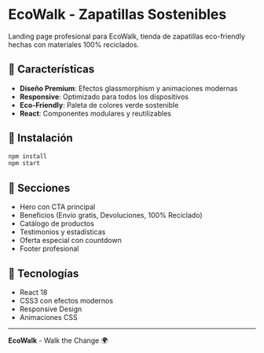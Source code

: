 # EcoWalk - Zapatillas Sostenibles

Landing page profesional para EcoWalk, tienda de zapatillas eco-friendly hechas con materiales 100% reciclados.

## 🌱 Características

- **Diseño Premium**: Efectos glassmorphism y animaciones modernas
- **Responsive**: Optimizado para todos los dispositivos
- **Eco-Friendly**: Paleta de colores verde sostenible
- **React**: Componentes modulares y reutilizables

## 🚀 Instalación

```bash
npm install
npm start
```

## 📱 Secciones

- Hero con CTA principal
- Beneficios (Envío gratis, Devoluciones, 100% Reciclado)
- Catálogo de productos
- Testimonios y estadísticas
- Oferta especial con countdown
- Footer profesional

## 🎨 Tecnologías

- React 18
- CSS3 con efectos modernos
- Responsive Design
- Animaciones CSS

---

**EcoWalk** - Walk the Change 🌍